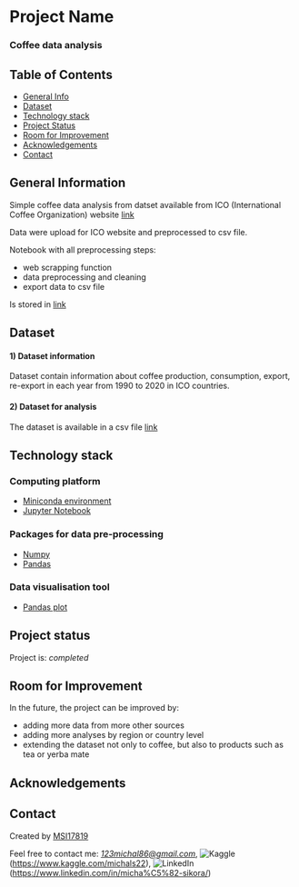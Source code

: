 # Project Name
### Coffee data analysis

## Table of Contents
* [General Info](#general-information)
* [Dataset](#dataset)
* [Technology stack](#technology_stack)
* [Project Status](#project-status)
* [Room for Improvement](#room-for-improvement)
* [Acknowledgements](#acknowledgements)
* [Contact](#contact)
<!-- * [License](#license) -->

## General Information
Simple coffee data analysis from datset available from ICO (International Coffee Organization) website [link](https://www.ico.org/new_historical.asp)

Data were upload for ICO website and preprocessed to csv file.

Notebook with all preprocessing steps:
- web scrapping function
- data preprocessing and cleaning
- export data to csv file 

Is stored in [link](https://github.com/MSI17819/Coffee_data_analysis/blob/main/Coffee_codeimpro.ipynb)

## Dataset

#### 1) Dataset information

Dataset contain information about coffee production, consumption, export, re-export in each year from 1990 to 2020 in ICO countries.

#### 2) Dataset for analysis

The dataset is available in a csv file [link](https://www.kaggle.com/datasets/michals22/coffee-dataset)

## Technology stack

### Computing platform

- [Miniconda environment](https://docs.conda.io/en/latest/miniconda.html)
- [Jupyter Notebook](https://jupyter.org/)

### Packages for data pre-processing

- [Numpy](https://numpy.org/)
- [Pandas](https://numpy.org/)

### Data visualisation tool

- [Pandas plot](https://pandas.pydata.org/docs/reference/api/pandas.DataFrame.plot.html)

## Project status

Project is: *completed*

## Room for Improvement

In the future, the project can be improved by:
- adding more data from more other sources
- adding more analyses by region or country level  
- extending the dataset not only to coffee, but also to products such as tea or yerba mate

## Acknowledgements


## Contact


Created by [MSI17819](https://github.com/MSI17819)

Feel free to contact me: *123michal86@gmail.com*, ![Kaggle](https://img.shields.io/badge/Kaggle-035a7d?style=for-the-badge&logo=kaggle&logoColor=white)(https://www.kaggle.com/michals22), ![LinkedIn](https://img.shields.io/badge/linkedin-%230077B5.svg?style=for-the-badge&logo=linkedin&logoColor=white)(https://www.linkedin.com/in/micha%C5%82-sikora/)
